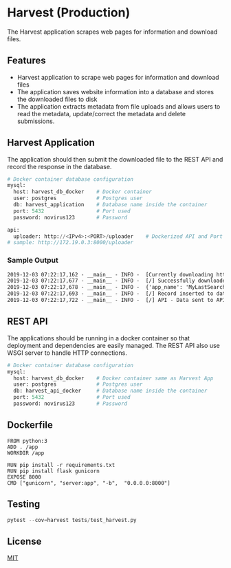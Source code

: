 # Harvest (Production)
The Harvest application scrapes web pages for information and download files.

## Features
* Harvest application to scrape web pages for information and download files
* The application saves website information into a database and stores the downloaded files to disk
* The application extracts metadata from file uploads and allows users to read the metadata, update/correct the metadata and delete submissions.

## Harvest Application
The application should then submit the downloaded file to the REST API and record the response in the database.

```python
# Docker container database configuration
mysql:
  host: harvest_db_docker    # Docker container
  user: postgres             # Postgres user
  db: harvest_application    # Database name inside the container
  port: 5432                 # Port used
  password: novirus123       # Password
```

```python
api:
  uploader: http://<IPv4>:<PORT>/uploader    # Dockerized API and Port
# sample: http://172.19.0.3:8000/uploader 
```

### Sample Output
```cmd
2019-12-03 07:22:17,162 - __main__ - INFO -  [Currently downloading http://54.174.36.110/utils/trans/mylastsearch_dutch1.zip APP_NAME: MyLastSearch VERSION: 1.41]
2019-12-03 07:22:17,677 - __main__ - INFO -  [/] Successfully downloaded mylastsearch_dutch1.zip
2019-12-03 07:22:17,678 - __main__ - INFO -  {'app_name': 'MyLastSearch', 'filename': 'mylastsearch_dutch1.zip', 'version': '1.41'}
2019-12-03 07:22:17,693 - __main__ - INFO -  [/] Record inserted to database.
2019-12-03 07:22:17,722 - __main__ - INFO -  [/] API - Data sent to API. Status response is <Response [200]>
```

## REST API
The applications should be running in a docker container so that deployment and dependencies are easily managed. The REST API also use WSGI server to handle HTTP connections.

```python
# Docker container database configuration
mysql:
  host: harvest_db_docker    # Docker container same as Harvest App 
  user: postgres             # Postgres user
  db: harvest_api_docker     # Database name inside the container
  port: 5432                 # Port used
  password: novirus123       # Password

```


## Dockerfile
```text
FROM python:3
ADD . /app
WORKDIR /app

RUN pip install -r requirements.txt
RUN pip install flask gunicorn
EXPOSE 8000
CMD ["gunicorn", "server:app", "-b",  "0.0.0.0:8000"]
```

## Testing
```python
pytest --cov=harvest tests/test_harvest.py
```

## License
[MIT](https://choosealicense.com/licenses/mit/)
